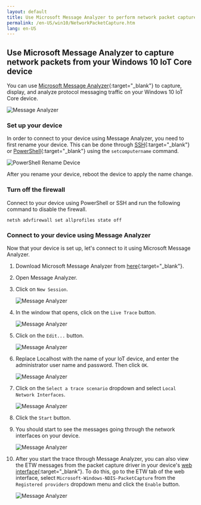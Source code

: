 ```yaml
---
layout: default
title: Use Microsoft Message Analyzer to perform network packet capture
permalink: /en-US/win10/NetworkPacketCapture.htm
lang: en-US
---
```


## Use Microsoft Message Analyzer to capture network packets from your Windows 10 IoT Core device

You can use [Microsoft Message Analyzer](http://www.microsoft.com/en-us/download/details.aspx?id=44226){:target="_blank"} to capture, display, and analyze protocol messaging traffic on your Windows 10 IoT Core device.

![Message Analyzer]({{site.baseurl}}/Resources/images/packetcapture/message-analyzer.png)

### Set up your device

In order to connect to your device using Message Analyzer, you need to first rename your device.  This can be done through [SSH]({{site.baseurl}}/{{page.lang}}/win10/samples/SSH.htm){:target="_blank"} or 
[PowerShell]({{site.baseurl}}/{{page.lang}}/win10/samples/PowerShell.htm){:target="_blank"} using the `setcomputername` command.

![PowerShell Rename Device]({{site.baseurl}}/Resources/images/packetcapture/powershell-rename-device.png)

After you rename your device, reboot the device to apply the name change.

### Turn off the firewall

Connect to your device using PowerShell or SSH and run the following command to disable the firewall.
    
    netsh advfirewall set allprofiles state off
    
### Connect to your device using Message Analyzer

Now that your device is set up, let's connect to it using Microsoft Message Analyzer.

1. Download Microsoft Message Analyzer from [here](http://www.microsoft.com/en-us/download/details.aspx?id=44226){:target="_blank"}.

2. Open Message Analyzer.

3. Click on `New Session`.

    ![Message Analyzer]({{site.baseurl}}/Resources/images/packetcapture/message-analyzer-new-session.png)
    
4. In the window that opens, click on the `Live Trace` button.

    ![Message Analyzer]({{site.baseurl}}/Resources/images/packetcapture/message-analyzer-live-trace.png)
    
5. Click on the `Edit...` button.

    ![Message Analyzer]({{site.baseurl}}/Resources/images/packetcapture/message-analyzer-edit-button.png)
    
6. Replace Localhost with the name of your IoT device, and enter the administrator user name and password.  Then click `OK`.

    ![Message Analyzer]({{site.baseurl}}/Resources/images/packetcapture/message-analyzer-edit-target-computers.png)

7. Click on the `Select a trace scenario` dropdown and select `Local Network Interfaces`.

    ![Message Analyzer]({{site.baseurl}}/Resources/images/packetcapture/message-analyzer-trace-scenario.png)

8. Click the `Start` button.

9. You should start to see the messages going through the network interfaces on your device.

    ![Message Analyzer]({{site.baseurl}}/Resources/images/packetcapture/message-analyzer.png)
    
10. After you start the trace through Message Analyzer, you can also view the ETW messages from the packet capture driver in your device's [web interface]({{site.baseurl}}/{{page.lang}}/win10/tools/Webb.htm){:target="_blank"}.  To do this, go to the ETW tab of the web interface, select `Microsoft-Windows-NDIS-PacketCapture` from the `Registered providers` dropdown menu and click the `Enable` button.

    ![Message Analyzer]({{site.baseurl}}/Resources/images/packetcapture/web-etw.png)    
